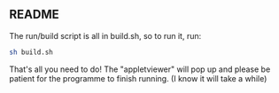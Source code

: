 README
---

The run/build script is all in build.sh, so to run it, run:

```bash
sh build.sh
```
That's all you need to do! The "appletviewer" will pop up and please be patient for the programme to finish running. (I know it will take a while)